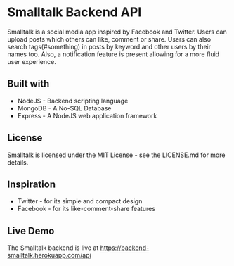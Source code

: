 # Smalltalk Backend API

Smalltalk is a social media app inspired by Facebook and Twitter. Users can upload posts which others can like, comment or share. Users can also search tags(#something) in posts by keyword and other users by their names too. Also, a notification feature is present allowing for a more fluid user experience.

## Built with

- NodeJS - Backend scripting language
- MongoDB - A No-SQL Database
- Express - A NodeJS web application framework

## License

Smalltalk is licensed under the MIT License - see the LICENSE.md for more details.

## Inspiration

- Twitter - for its simple and compact design
- Facebook - for its like-comment-share features

## Live Demo

The Smalltalk backend is live at https://backend-smalltalk.herokuapp.com/api
